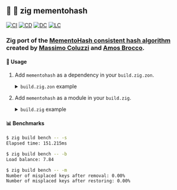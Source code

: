## :lizard: :memo: **zig mementohash**

[![CI][ci-shield]][ci-url]
[![CD][cd-shield]][cd-url]
[![DC][dc-shield]][dc-url]
[![LC][lc-shield]][lc-url]

### Zig port of the [MementoHash consistent hash algorithm](https://github.com/slashdotted/cpp-consistent-hashing-algorithms) created by [Massimo Coluzzi](https://github.com/massimo-coluzzi-supsi) and [Amos Brocco](https://github.com/slashdotted).

#### :rocket: Usage

1. Add `mementohash` as a dependency in your `build.zig.zon`.

    <details>

    <summary><code>build.zig.zon</code> example</summary>

    ```zig
    .{
        .name = "<name_of_your_package>",
        .version = "<version_of_your_package>",
        .dependencies = .{
            .mementohash = .{
                .url = "https://github.com/tensorush/zig-mementohash/archive/<git_tag_or_commit_hash>.tar.gz",
                .hash = "<package_hash>",
            },
        },
    }
    ```

    Set `<package_hash>` to `12200000000000000000000000000000000000000000000000000000000000000000`, and Zig will provide the correct found value in an error message.

    </details>

2. Add `mementohash` as a module in your `build.zig`.

    <details>

    <summary><code>build.zig</code> example</summary>

    ```zig
    const mementohash = b.dependency("mementohash", .{});
    exe.addModule("MementoHash", mementohash.module("MementoHash"));
    ```

    </details>

#### :bar_chart: Benchmarks

```sh
$ zig build bench -- -s
Elapsed time: 151.215ms
```

```sh
$ zig build bench -- -b
Load balance: 7.84
```

```sh
$ zig build bench -- -m
Number of misplaced keys after removal: 0.00%
Number of misplaced keys after restoring: 0.00%
```

<!-- MARKDOWN LINKS -->

[ci-shield]: https://img.shields.io/github/actions/workflow/status/tensorush/zig-mementohash/ci.yaml?branch=main&style=for-the-badge&logo=github&label=CI&labelColor=black
[ci-url]: https://github.com/tensorush/zig-mementohash/blob/main/.github/workflows/ci.yaml
[cd-shield]: https://img.shields.io/github/actions/workflow/status/tensorush/zig-mementohash/cd.yaml?branch=main&style=for-the-badge&logo=github&label=CD&labelColor=black
[cd-url]: https://github.com/tensorush/zig-mementohash/blob/main/.github/workflows/cd.yaml
[dc-shield]: https://img.shields.io/badge/click-F6A516?style=for-the-badge&logo=zig&logoColor=F6A516&label=docs&labelColor=black
[dc-url]: https://tensorush.github.io/zig-mementohash
[lc-shield]: https://img.shields.io/github/license/tensorush/zig-mementohash.svg?style=for-the-badge&labelColor=black
[lc-url]: https://github.com/tensorush/zig-mementohash/blob/main/LICENSE.md
